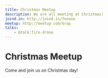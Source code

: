 ```yaml
---
title: Christmas Meetup
description: We are all meeting at Christmas!
joind.in: http://joind.in/fooooo
meetup: http://meetup.com/brap
talks:
    - @talk:fire-drone
---
```


# Christmas Meetup

Come and join us on Christmas day!
